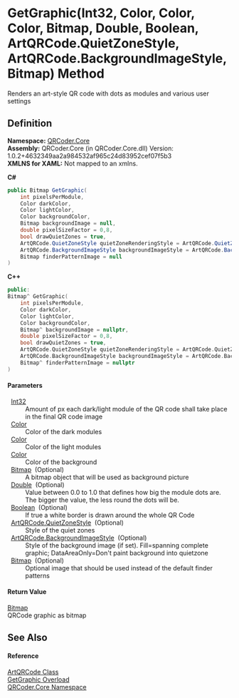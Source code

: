 # GetGraphic(Int32, Color, Color, Color, Bitmap, Double, Boolean, ArtQRCode.QuietZoneStyle, ArtQRCode.BackgroundImageStyle, Bitmap) Method


Renders an art-style QR code with dots as modules and various user settings



## Definition
**Namespace:** <a href="N_QRCoder_Core.md">QRCoder.Core</a>  
**Assembly:** QRCoder.Core (in QRCoder.Core.dll) Version: 1.0.2+4632349aa2a984532af965c24d83952cef07f5b3  
**XMLNS for XAML:** Not mapped to an xmlns.

**C#**
``` C#
public Bitmap GetGraphic(
	int pixelsPerModule,
	Color darkColor,
	Color lightColor,
	Color backgroundColor,
	Bitmap backgroundImage = null,
	double pixelSizeFactor = 0,8,
	bool drawQuietZones = true,
	ArtQRCode.QuietZoneStyle quietZoneRenderingStyle = ArtQRCode.QuietZoneStyle.Dotted,
	ArtQRCode.BackgroundImageStyle backgroundImageStyle = ArtQRCode.BackgroundImageStyle.DataAreaOnly,
	Bitmap finderPatternImage = null
)
```
**C++**
``` C++
public:
Bitmap^ GetGraphic(
	int pixelsPerModule, 
	Color darkColor, 
	Color lightColor, 
	Color backgroundColor, 
	Bitmap^ backgroundImage = nullptr, 
	double pixelSizeFactor = 0,8, 
	bool drawQuietZones = true, 
	ArtQRCode.QuietZoneStyle quietZoneRenderingStyle = ArtQRCode.QuietZoneStyle::Dotted, 
	ArtQRCode.BackgroundImageStyle backgroundImageStyle = ArtQRCode.BackgroundImageStyle::DataAreaOnly, 
	Bitmap^ finderPatternImage = nullptr
)
```



#### Parameters
<dl><dt>  <a href="https://learn.microsoft.com/dotnet/api/system.int32" target="_blank" rel="noopener noreferrer">Int32</a></dt><dd>Amount of px each dark/light module of the QR code shall take place in the final QR code image</dd><dt>  <a href="https://learn.microsoft.com/dotnet/api/system.drawing.color" target="_blank" rel="noopener noreferrer">Color</a></dt><dd>Color of the dark modules</dd><dt>  <a href="https://learn.microsoft.com/dotnet/api/system.drawing.color" target="_blank" rel="noopener noreferrer">Color</a></dt><dd>Color of the light modules</dd><dt>  <a href="https://learn.microsoft.com/dotnet/api/system.drawing.color" target="_blank" rel="noopener noreferrer">Color</a></dt><dd>Color of the background</dd><dt>  <a href="https://learn.microsoft.com/dotnet/api/system.drawing.bitmap" target="_blank" rel="noopener noreferrer">Bitmap</a>  (Optional)</dt><dd>A bitmap object that will be used as background picture</dd><dt>  <a href="https://learn.microsoft.com/dotnet/api/system.double" target="_blank" rel="noopener noreferrer">Double</a>  (Optional)</dt><dd>Value between 0.0 to 1.0 that defines how big the module dots are. The bigger the value, the less round the dots will be.</dd><dt>  <a href="https://learn.microsoft.com/dotnet/api/system.boolean" target="_blank" rel="noopener noreferrer">Boolean</a>  (Optional)</dt><dd>If true a white border is drawn around the whole QR Code</dd><dt>  <a href="T_QRCoder_Core_ArtQRCode_QuietZoneStyle.md">ArtQRCode.QuietZoneStyle</a>  (Optional)</dt><dd>Style of the quiet zones</dd><dt>  <a href="T_QRCoder_Core_ArtQRCode_BackgroundImageStyle.md">ArtQRCode.BackgroundImageStyle</a>  (Optional)</dt><dd>Style of the background image (if set). Fill=spanning complete graphic; DataAreaOnly=Don't paint background into quietzone</dd><dt>  <a href="https://learn.microsoft.com/dotnet/api/system.drawing.bitmap" target="_blank" rel="noopener noreferrer">Bitmap</a>  (Optional)</dt><dd>Optional image that should be used instead of the default finder patterns</dd></dl>

#### Return Value
<a href="https://learn.microsoft.com/dotnet/api/system.drawing.bitmap" target="_blank" rel="noopener noreferrer">Bitmap</a>  
QRCode graphic as bitmap

## See Also


#### Reference
<a href="T_QRCoder_Core_ArtQRCode.md">ArtQRCode Class</a>  
<a href="Overload_QRCoder_Core_ArtQRCode_GetGraphic.md">GetGraphic Overload</a>  
<a href="N_QRCoder_Core.md">QRCoder.Core Namespace</a>  
